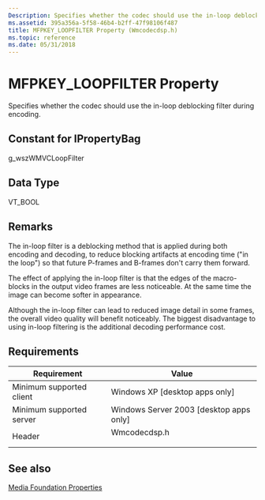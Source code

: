 ```yaml
---
Description: Specifies whether the codec should use the in-loop deblocking filter during encoding.
ms.assetid: 395a356a-5f58-46b4-b2ff-47f98106f487
title: MFPKEY_LOOPFILTER Property (Wmcodecdsp.h)
ms.topic: reference
ms.date: 05/31/2018
---
```


# MFPKEY\_LOOPFILTER Property

Specifies whether the codec should use the in-loop deblocking filter during encoding.

## Constant for IPropertyBag

g\_wszWMVCLoopFilter

## Data Type

VT\_BOOL

## Remarks

The in-loop filter is a deblocking method that is applied during both encoding and decoding, to reduce blocking artifacts at encoding time ("in the loop") so that future P-frames and B-frames don't carry them forward.

The effect of applying the in-loop filter is that the edges of the macro-blocks in the output video frames are less noticeable. At the same time the image can become softer in appearance.

Although the in-loop filter can lead to reduced image detail in some frames, the overall video quality will benefit noticeably. The biggest disadvantage to using in-loop filtering is the additional decoding performance cost.

## Requirements



| Requirement | Value |
|-------------------------------------|-----------------------------------------------------------------------------------------|
| Minimum supported client<br/> | Windows XP \[desktop apps only\]<br/>                                             |
| Minimum supported server<br/> | Windows Server 2003 \[desktop apps only\]<br/>                                    |
| Header<br/>                   | <dl> <dt>Wmcodecdsp.h</dt> </dl> |



## See also

<dl> <dt>

[Media Foundation Properties](media-foundation-properties.md)
</dt> </dl>

 

 




